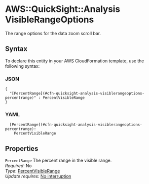 # AWS::QuickSight::Analysis VisibleRangeOptions<a name="aws-properties-quicksight-analysis-visiblerangeoptions"></a>

The range options for the data zoom scroll bar\.

## Syntax<a name="aws-properties-quicksight-analysis-visiblerangeoptions-syntax"></a>

To declare this entity in your AWS CloudFormation template, use the following syntax:

### JSON<a name="aws-properties-quicksight-analysis-visiblerangeoptions-syntax.json"></a>

```
{
  "[PercentRange](#cfn-quicksight-analysis-visiblerangeoptions-percentrange)" : PercentVisibleRange
}
```

### YAML<a name="aws-properties-quicksight-analysis-visiblerangeoptions-syntax.yaml"></a>

```
  [PercentRange](#cfn-quicksight-analysis-visiblerangeoptions-percentrange):
    PercentVisibleRange
```

## Properties<a name="aws-properties-quicksight-analysis-visiblerangeoptions-properties"></a>

`PercentRange` <a name="cfn-quicksight-analysis-visiblerangeoptions-percentrange"></a>
The percent range in the visible range\.  
_Required_: No  
_Type_: [PercentVisibleRange](aws-properties-quicksight-analysis-percentvisiblerange.md)  
_Update requires_: [No interruption](https://docs.aws.amazon.com/AWSCloudFormation/latest/UserGuide/using-cfn-updating-stacks-update-behaviors.html#update-no-interrupt)
